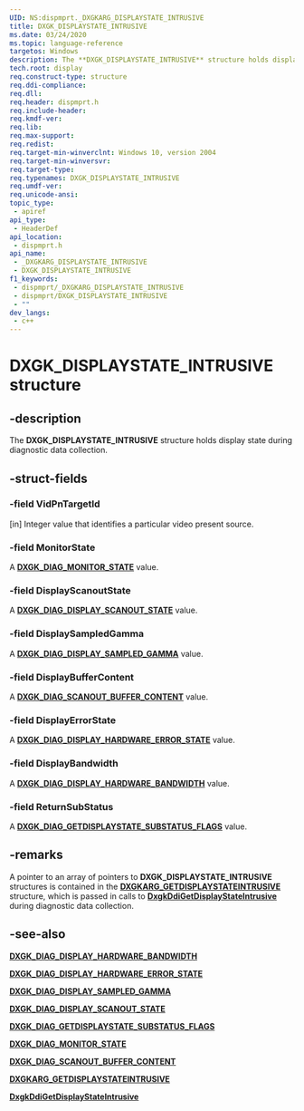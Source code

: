 ```yaml
---
UID: NS:dispmprt._DXGKARG_DISPLAYSTATE_INTRUSIVE
title: DXGK_DISPLAYSTATE_INTRUSIVE
ms.date: 03/24/2020
ms.topic: language-reference
targetos: Windows
description: The **DXGK_DISPLAYSTATE_INTRUSIVE** structure holds display state during diagnostic data collection.
tech.root: display
req.construct-type: structure
req.ddi-compliance: 
req.dll: 
req.header: dispmprt.h
req.include-header: 
req.kmdf-ver: 
req.lib: 
req.max-support: 
req.redist: 
req.target-min-winverclnt: Windows 10, version 2004
req.target-min-winversvr: 
req.target-type: 
req.typenames: DXGK_DISPLAYSTATE_INTRUSIVE
req.umdf-ver: 
req.unicode-ansi: 
topic_type:
 - apiref
api_type:
 - HeaderDef
api_location:
 - dispmprt.h
api_name:
 - _DXGKARG_DISPLAYSTATE_INTRUSIVE
 - DXGK_DISPLAYSTATE_INTRUSIVE
f1_keywords:
 - dispmprt/_DXGKARG_DISPLAYSTATE_INTRUSIVE
 - dispmprt/DXGK_DISPLAYSTATE_INTRUSIVE
 - ""
dev_langs:
 - c++
---
```


# DXGK_DISPLAYSTATE_INTRUSIVE structure

## -description

The **DXGK_DISPLAYSTATE_INTRUSIVE** structure holds display state during diagnostic data collection.

## -struct-fields

### -field VidPnTargetId

[in] Integer value that identifies a particular video present source.

### -field MonitorState

A [**DXGK_DIAG_MONITOR_STATE**](ne-dispmprt-dxgk_diag_monitor_state.md) value.

### -field DisplayScanoutState

A [**DXGK_DIAG_DISPLAY_SCANOUT_STATE**](ne-dispmprt-dxgk_diag_display_scanout_state.md) value.

### -field DisplaySampledGamma

A [**DXGK_DIAG_DISPLAY_SAMPLED_GAMMA**](ne-dispmprt-dxgk_diag_display_sampled_gamma.md) value.

### -field DisplayBufferContent

A [**DXGK_DIAG_SCANOUT_BUFFER_CONTENT**](ne-dispmprt-dxgk_diag_scanout_buffer_content.md) value.

### -field DisplayErrorState

A [**DXGK_DIAG_DISPLAY_HARDWARE_ERROR_STATE**](ne-dispmprt-dxgk_diag_display_hardware_error_state.md) value.

### -field DisplayBandwidth

A [**DXGK_DIAG_DISPLAY_HARDWARE_BANDWIDTH**](ne-dispmprt-dxgk_diag_display_hardware_bandwidth.md) value.

### -field ReturnSubStatus

A [**DXGK_DIAG_GETDISPLAYSTATE_SUBSTATUS_FLAGS**](ne-dispmprt-dxgk_diag_getdisplaystate_substatus_flags.md) value.

## -remarks

A pointer to an array of pointers to **DXGK_DISPLAYSTATE_INTRUSIVE** structures is contained in the [**DXGKARG_GETDISPLAYSTATEINTRUSIVE**](ns-dispmprt-dxgkarggetdisplaystatenonintrusive.md) structure, which is passed in calls to [**DxgkDdiGetDisplayStateIntrusive**](nc-dispmprt-dxgkddi_getdisplaystateintrusive.md) during diagnostic data collection.

## -see-also

[**DXGK_DIAG_DISPLAY_HARDWARE_BANDWIDTH**](ne-dispmprt-dxgk_diag_display_hardware_bandwidth.md)

[**DXGK_DIAG_DISPLAY_HARDWARE_ERROR_STATE**](ne-dispmprt-dxgk_diag_display_hardware_error_state.md)

[**DXGK_DIAG_DISPLAY_SAMPLED_GAMMA**](ne-dispmprt-dxgk_diag_display_sampled_gamma.md)

[**DXGK_DIAG_DISPLAY_SCANOUT_STATE**](ne-dispmprt-dxgk_diag_display_scanout_state.md)

[**DXGK_DIAG_GETDISPLAYSTATE_SUBSTATUS_FLAGS**](ne-dispmprt-dxgk_diag_getdisplaystate_substatus_flags.md)

[**DXGK_DIAG_MONITOR_STATE**](ne-dispmprt-dxgk_diag_monitor_state.md)

[**DXGK_DIAG_SCANOUT_BUFFER_CONTENT**](ne-dispmprt-dxgk_diag_scanout_buffer_content.md)

[**DXGKARG_GETDISPLAYSTATEINTRUSIVE**](ns-dispmprt-dxgkarg_getdisplaystatenonintrusive.md)

[**DxgkDdiGetDisplayStateIntrusive**](nc-dispmprt-dxgkddi_getdisplaystateintrusive.md)
